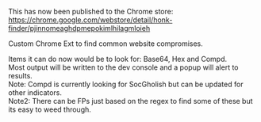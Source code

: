 This has now been published to the Chrome store:
https://chrome.google.com/webstore/detail/honk-finder/pjinnomeaghdpmepokimlhilagmloieh

Custom Chrome Ext to find common website compromises.  

Items it can do now would be to look for: Base64, Hex and Compd.  
Most output will be written to the dev console and a popup will alert to results.  
Note: Compd is currently looking for SocGholish but can be updated for other indicators.  
Note2: There can be FPs just based on the regex to find some of these but its easy to weed through.
